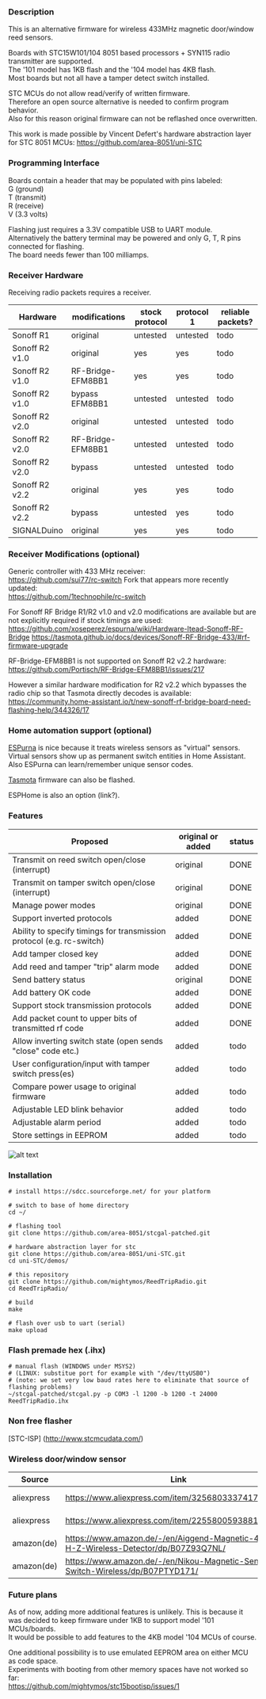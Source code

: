 ### Description
This is an alternative firmware for wireless 433MHz magnetic door/window reed sensors.  

Boards with STC15W101/104 8051 based processors + SYN115 radio transmitter are supported.  
The '101 model has 1KB flash and the '104 model has 4KB flash.  
Most boards but not all have a tamper detect switch installed.  
 
STC MCUs do not allow read/verify of written firmware.  
Therefore an open source alternative is needed to confirm program behavior.  
Also for this reason original firmware can not be reflashed once overwritten.  

This work is made possible by Vincent Defert's hardware abstraction layer for STC 8051 MCUs:
https://github.com/area-8051/uni-STC

### Programming Interface
Boards contain a header that may be populated with pins labeled:  
G (ground)  
T (transmit)  
R (receive)  
V (3.3 volts)  

Flashing just requires a 3.3V compatible USB to UART module.  
Alternatively the battery terminal may be powered and only G, T, R pins connected for flashing.  
The board needs fewer than 100 milliamps.  

### Receiver Hardware
Receiving radio packets requires a receiver.  

| Hardware | modifications | stock protocol | protocol 1 | reliable packets? |
| ------------- | ------------- | ------------- | ------------- | ------------- |
| Sonoff R1  | original  | untested | untested | todo |
| Sonoff R2 v1.0  | original  | yes | yes | todo |
| Sonoff R2 v1.0  | RF-Bridge-EFM8BB1  | yes | yes | todo |
| Sonoff R2 v1.0 | bypass EFM8BB1  | untested | untested | todo |
| Sonoff R2 v2.0 | original  | untested | untested | todo |
| Sonoff R2 v2.0  | RF-Bridge-EFM8BB1  | untested | untested | todo |
| Sonoff R2 v2.0 | bypass  | untested | untested | todo |
| Sonoff R2 v2.2  | original  | yes | yes | todo |
| Sonoff R2 v2.2 | bypass  | untested | yes | todo |
| SIGNALDuino  | original  | yes | yes | todo |


### Receiver Modifications (optional)

Generic controller with 433 MHz receiver:  
https://github.com/sui77/rc-switch
Fork that appears more recently updated:  
https://github.com/1technophile/rc-switch


For Sonoff RF Bridge R1/R2 v1.0 and v2.0 modifications are available but are not explicitly required if stock timings are used:  
https://github.com/xoseperez/espurna/wiki/Hardware-Itead-Sonoff-RF-Bridge
https://tasmota.github.io/docs/devices/Sonoff-RF-Bridge-433/#rf-firmware-upgrade


RF-Bridge-EFM8BB1 is not supported on Sonoff R2 v2.2 hardware:  
https://github.com/Portisch/RF-Bridge-EFM8BB1/issues/217

However a similar hardware modification for R2 v2.2 which bypasses the radio chip so that Tasmota directly decodes is available:  
https://community.home-assistant.io/t/new-sonoff-rf-bridge-board-need-flashing-help/344326/17

### Home automation support (optional)

[ESPurna](https://github.com/xoseperez/espurna "ESPurna") is nice because it treats wireless sensors as "virtual" sensors.  
Virtual sensors show up as permanent switch entities in Home Assistant.  
Also ESPurna can learn/remember unique sensor codes.  

[Tasmota](https://tasmota.github.io/docs/devices/Sonoff-RF-Bridge-433/ "Tasmota") firmware can also be flashed.  

ESPHome is also an option (link?).

### Features

| Proposed | original or added | status |
| ------------- | ------------- | ------------- |
| Transmit on reed switch open/close (interrupt)  | original  | DONE |
| Transmit on tamper switch open/close (interrupt)  | original  | DONE |
| Manage power modes  | original  | DONE |
| Support inverted protocols  | added  | DONE |
| Ability to specify timings for transmission protocol (e.g. rc-switch)  | added  | DONE |
| Add tamper closed key  | added  | DONE |
| Add reed and tamper "trip" alarm mode   | added  | DONE |
| Send battery status   | original  | DONE |
| Add battery OK code  | added  | DONE |
| Support stock transmission protocols  | added  | DONE |
| Add packet count to upper bits of transmitted rf code    | added  | DONE |
| Allow inverting switch state (open sends "close" code etc.)  | added  | todo |
| User configuration/input with tamper switch press(es) | added  | todo |
| Compare power usage to original firmware  | added  | todo |
| Adjustable LED blink behavior   | added  | todo |
| Adjustable alarm period  | added  | todo |
| Store settings in EEPROM  | added  | todo |


![alt text](/photos/water_leak_store_hookup_example.jpg "Wireless 433 MHz Door Sensor")

### Installation
```
# install https://sdcc.sourceforge.net/ for your platform

# switch to base of home directory
cd ~/

# flashing tool
git clone https://github.com/area-8051/stcgal-patched.git

# hardware abstraction layer for stc
git clone https://github.com/area-8051/uni-STC.git
cd uni-STC/demos/

# this repository
git clone https://github.com/mightymos/ReedTripRadio.git
cd ReedTripRadio/

# build
make

# flash over usb to uart (serial)
make upload
```

### Flash premade hex (.ihx)
```
# manual flash (WINDOWS under MSYS2)
# (LINUX: substitue port for example with "/dev/ttyUSB0")
# (note: we set very low baud rates here to eliminate that source of flashing problems)
~/stcgal-patched/stcgal.py -p COM3 -l 1200 -b 1200 -t 24000 ReedTripRadio.ihx
```

### Non free flasher
[STC-ISP] (http://www.stcmcudata.com/)  

### Wireless door/window sensor
| Source | Link | Price (USD) |
| ------------- | ------------- | ------------- |
| aliexpress  | https://www.aliexpress.com/item/3256803337417240.html  | $4.09 (12/05/2022) |
| aliexpress  | https://www.aliexpress.com/item/2255800593881608.html  | $4.38 (1/31/2023) |
| amazon(de)  | https://www.amazon.de/-/en/Aiggend-Magnetic-433M-H-Z-Wireless-Detector/dp/B07Z93Q7NL/  | €11.99 (2/2/2023) |
| amazon(de)  | https://www.amazon.de/-/en/Nikou-Magnetic-Sensor-Switch-Wireless/dp/B07PTYD171/  | €11.49 (2/2/2023) |


### Future plans

As of now, adding more additional features is unlikely.
This is because it was decided to keep firmware under 1KB to support model '101 MCUs/boards.  
It would be possible to add features to the 4KB model '104 MCUs of course.  

One additional possibility is to use emulated EEPROM area on either MCU as code space.  
Experiments with booting from other memory spaces have not worked so far:  
https://github.com/mightymos/stc15bootisp/issues/1 
